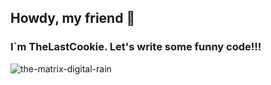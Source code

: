 ## Howdy, my friend 👋
### I`m TheLastCookie. Let's write some funny code!!!
![the-matrix-digital-rain](https://github.com/user-attachments/assets/4fdd13c4-d0fa-4771-8fb6-9d74cd475fb7)

<!--
**TheLastCookie-404/TheLastCookie-404** is a ✨ _special_ ✨ repository because its `README.md` (this file) appears on your GitHub profile.

Here are some ideas to get you started:

- 🔭 I’m currently working on ...
- 🌱 I’m currently learning ...
- 👯 I’m looking to collaborate on ...
- 🤔 I’m looking for help with ...
- 💬 Ask me about ...
- 📫 How to reach me: ...
- 😄 Pronouns: ...
- ⚡ Fun fact: ...
-->
